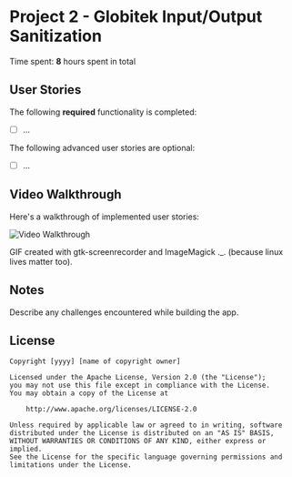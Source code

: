 # Project 2 - Globitek Input/Output Sanitization

Time spent: **8** hours spent in total

## User Stories

The following **required** functionality is completed:

- [ ] ...

The following advanced user stories are optional:

- [ ] ...

## Video Walkthrough

Here's a walkthrough of implemented user stories:

<img src='#' title='Video Walkthrough' width='' alt='Video Walkthrough' />

GIF created with gtk-screenrecorder and ImageMagick ._. (because linux lives matter too).

## Notes

Describe any challenges encountered while building the app.

## License

    Copyright [yyyy] [name of copyright owner]

    Licensed under the Apache License, Version 2.0 (the "License");
    you may not use this file except in compliance with the License.
    You may obtain a copy of the License at

        http://www.apache.org/licenses/LICENSE-2.0

    Unless required by applicable law or agreed to in writing, software
    distributed under the License is distributed on an "AS IS" BASIS,
    WITHOUT WARRANTIES OR CONDITIONS OF ANY KIND, either express or implied.
    See the License for the specific language governing permissions and
    limitations under the License.